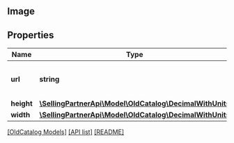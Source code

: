 ## Image

## Properties

Name | Type | Description | Notes
------------ | ------------- | ------------- | -------------
**url** | **string** | The image URL attribute of the item. | [optional]
**height** | [**\SellingPartnerApi\Model\OldCatalog\DecimalWithUnits**](DecimalWithUnits.md) |  | [optional]
**width** | [**\SellingPartnerApi\Model\OldCatalog\DecimalWithUnits**](DecimalWithUnits.md) |  | [optional]

[[OldCatalog Models]](../) [[API list]](../../Api) [[README]](../../../README.md)
